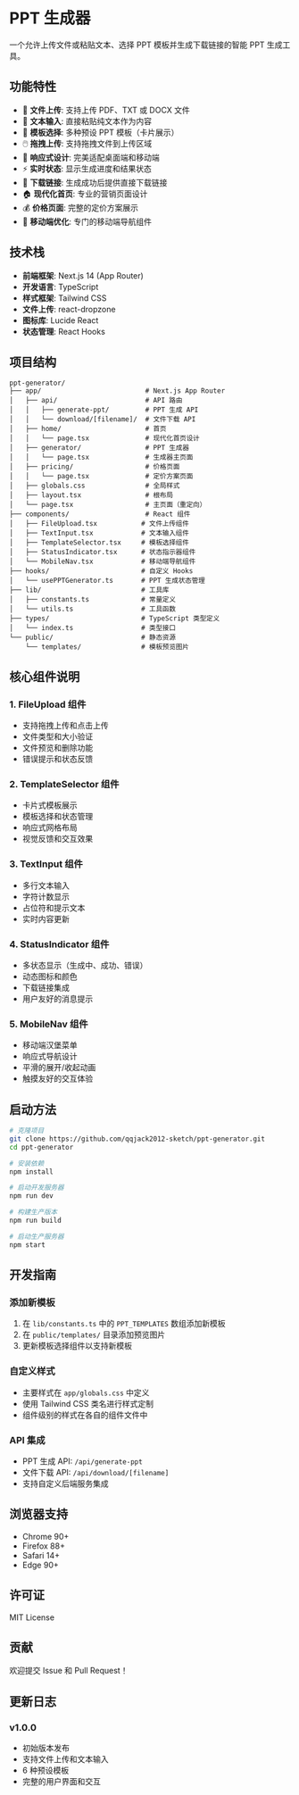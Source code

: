 # PPT 生成器

一个允许上传文件或粘贴文本、选择 PPT 模板并生成下载链接的智能 PPT 生成工具。

## 功能特性

- 📁 **文件上传**: 支持上传 PDF、TXT 或 DOCX 文件
- 📝 **文本输入**: 直接粘贴纯文本作为内容
- 🎨 **模板选择**: 多种预设 PPT 模板（卡片展示）
- 🖱️ **拖拽上传**: 支持拖拽文件到上传区域
- 📱 **响应式设计**: 完美适配桌面端和移动端
- ⚡ **实时状态**: 显示生成进度和结果状态
- 🔗 **下载链接**: 生成成功后提供直接下载链接
- 🏠 **现代化首页**: 专业的营销页面设计
- 💰 **价格页面**: 完整的定价方案展示
- 📱 **移动端优化**: 专门的移动端导航组件

## 技术栈

- **前端框架**: Next.js 14 (App Router)
- **开发语言**: TypeScript
- **样式框架**: Tailwind CSS
- **文件上传**: react-dropzone
- **图标库**: Lucide React
- **状态管理**: React Hooks

## 项目结构

```
ppt-generator/
├── app/                          # Next.js App Router
│   ├── api/                      # API 路由
│   │   ├── generate-ppt/         # PPT 生成 API
│   │   └── download/[filename]/  # 文件下载 API
│   ├── home/                     # 首页
│   │   └── page.tsx              # 现代化首页设计
│   ├── generator/                # PPT 生成器
│   │   └── page.tsx              # 生成器主页面
│   ├── pricing/                  # 价格页面
│   │   └── page.tsx              # 定价方案页面
│   ├── globals.css               # 全局样式
│   ├── layout.tsx                # 根布局
│   └── page.tsx                  # 主页面（重定向）
├── components/                   # React 组件
│   ├── FileUpload.tsx           # 文件上传组件
│   ├── TextInput.tsx            # 文本输入组件
│   ├── TemplateSelector.tsx     # 模板选择组件
│   ├── StatusIndicator.tsx      # 状态指示器组件
│   └── MobileNav.tsx            # 移动端导航组件
├── hooks/                       # 自定义 Hooks
│   └── usePPTGenerator.ts       # PPT 生成状态管理
├── lib/                         # 工具库
│   ├── constants.ts             # 常量定义
│   └── utils.ts                 # 工具函数
├── types/                       # TypeScript 类型定义
│   └── index.ts                 # 类型接口
└── public/                      # 静态资源
    └── templates/               # 模板预览图片
```

## 核心组件说明

### 1. FileUpload 组件
- 支持拖拽上传和点击上传
- 文件类型和大小验证
- 文件预览和删除功能
- 错误提示和状态反馈

### 2. TemplateSelector 组件
- 卡片式模板展示
- 模板选择和状态管理
- 响应式网格布局
- 视觉反馈和交互效果

### 3. TextInput 组件
- 多行文本输入
- 字符计数显示
- 占位符和提示文本
- 实时内容更新

### 4. StatusIndicator 组件
- 多状态显示（生成中、成功、错误）
- 动态图标和颜色
- 下载链接集成
- 用户友好的消息提示

### 5. MobileNav 组件
- 移动端汉堡菜单
- 响应式导航设计
- 平滑的展开/收起动画
- 触摸友好的交互体验

## 启动方法

```bash
# 克隆项目
git clone https://github.com/qqjack2012-sketch/ppt-generator.git
cd ppt-generator

# 安装依赖
npm install

# 启动开发服务器
npm run dev

# 构建生产版本
npm run build

# 启动生产服务器
npm start
```

## 开发指南

### 添加新模板
1. 在 `lib/constants.ts` 中的 `PPT_TEMPLATES` 数组添加新模板
2. 在 `public/templates/` 目录添加预览图片
3. 更新模板选择组件以支持新模板

### 自定义样式
- 主要样式在 `app/globals.css` 中定义
- 使用 Tailwind CSS 类名进行样式定制
- 组件级别的样式在各自的组件文件中

### API 集成
- PPT 生成 API: `/api/generate-ppt`
- 文件下载 API: `/api/download/[filename]`
- 支持自定义后端服务集成

## 浏览器支持

- Chrome 90+
- Firefox 88+
- Safari 14+
- Edge 90+

## 许可证

MIT License

## 贡献

欢迎提交 Issue 和 Pull Request！

## 更新日志

### v1.0.0
- 初始版本发布
- 支持文件上传和文本输入
- 6 种预设模板
- 完整的用户界面和交互
